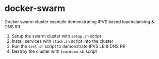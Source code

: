 # docker-swarm

Docker swarm cluster example demonstrating IPVS based loadbalancing & DNS RR.

1. Setup the swarm cluster with `setup.sh` script
2. Install services with `stack.sh` script into the cluster
3. Run the `test.sh` script to demonstrate IPVS LB & DNS RR
4. Destroy the cluster with `teardown.sh` script
